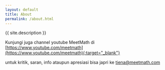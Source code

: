 ```yaml
---
layout: default
title: About
permalink: /about.html
---
```


{{ site.description }}

Kunjungi juga channel youtube MeetMath di [https://www.youtube.com/meetmath](https://www.youtube.com/meetmath){:target="_blank"}

untuk kritik, saran, info ataupun apresiasi bisa japri ke tiena@meetmath.com

